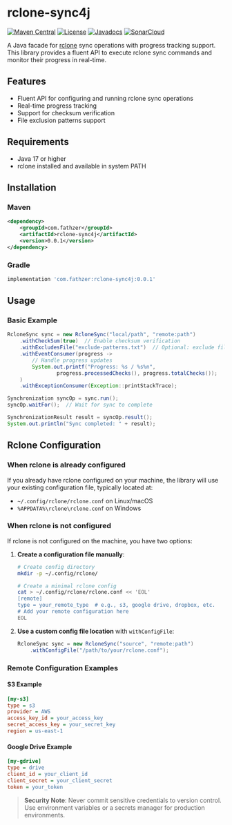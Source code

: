 # rclone-sync4j

[![Maven Central](https://img.shields.io/maven-central/v/com.fathzer/rclone-sync4j)](https://search.maven.org/artifact/com.fathzer/rclone-sync4j)
[![License](https://img.shields.io/badge/License-Apache%202.0-blue.svg)](https://opensource.org/licenses/Apache-2.0)
[![Javadocs](https://www.javadoc.io/badge/com.fathzer/rclone-sync4j.svg)](https://www.javadoc.io/doc/com.fathzer/rclone-sync4j)
[![SonarCloud](https://sonarcloud.io/api/project_badges/measure?project=fathzer_clone-sync4j&metric=alert_status)](https://sonarcloud.io/summary/new_code?id=fathzer_rclone-sync4j)

A Java facade for [rclone](https://rclone.org/) sync operations with progress tracking support. This library provides a fluent API to execute rclone sync commands and monitor their progress in real-time.

## Features

- Fluent API for configuring and running rclone sync operations
- Real-time progress tracking
- Support for checksum verification
- File exclusion patterns support

## Requirements

- Java 17 or higher
- rclone installed and available in system PATH

## Installation

### Maven

```xml
<dependency>
    <groupId>com.fathzer</groupId>
    <artifactId>rclone-sync4j</artifactId>
    <version>0.0.1</version>
</dependency>
```

### Gradle

```groovy
implementation 'com.fathzer:rclone-sync4j:0.0.1'
```

## Usage

### Basic Example

```java
RcloneSync sync = new RcloneSync("local/path", "remote:path")
    .withCheckSum(true)  // Enable checksum verification
    .withExcludesFile("exclude-patterns.txt")  // Optional: exclude files
    .withEventConsumer(progress -> 
        // Handle progress updates
        System.out.printf("Progress: %s / %s%n", 
                progress.processedChecks(), progress.totalChecks());
    )
    .withExceptionConsumer(Exception::printStackTrace);

Synchronization syncOp = sync.run();
syncOp.waitFor();  // Wait for sync to complete

SynchronizationResult result = syncOp.result();
System.out.println("Sync completed: " + result);
```


## Rclone Configuration

### When rclone is already configured

If you already have rclone configured on your machine, the library will use your existing configuration file, typically located at:
- `~/.config/rclone/rclone.conf` on Linux/macOS
- `%APPDATA%\rclone\rclone.conf` on Windows

### When rclone is not configured

If rclone is not configured on the machine, you have two options:

1. **Create a configuration file manually**:
   ```bash
   # Create config directory
   mkdir -p ~/.config/rclone/
   
   # Create a minimal rclone config
   cat > ~/.config/rclone/rclone.conf << 'EOL'
   [remote]
   type = your_remote_type  # e.g., s3, google drive, dropbox, etc.
   # Add your remote configuration here
   EOL
   ```

2. **Use a custom config file location** with `withConfigFile`:
   ```java
   RcloneSync sync = new RcloneSync("source", "remote:path")
       .withConfigFile("/path/to/your/rclone.conf");
   ```

### Remote Configuration Examples

#### S3 Example
```ini
[my-s3]
type = s3
provider = AWS
access_key_id = your_access_key
secret_access_key = your_secret_key
region = us-east-1
```

#### Google Drive Example
```ini
[my-gdrive]
type = drive
client_id = your_client_id
client_secret = your_client_secret
token = your_token
```

> **Security Note**: Never commit sensitive credentials to version control. Use environment variables or a secrets manager for production environments.
